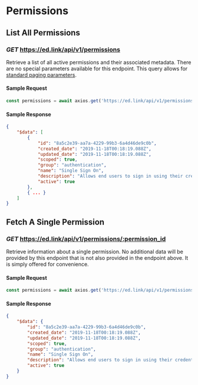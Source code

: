 # Permissions

## List All Permissions
### *GET* https://ed.link/api/v1/permissions

Retrieve a list of all active permissions and their associated metadata. There are no special parameters available for this endpoint. This query allows for [standard paging parameters](/docs/graph/paginated-requests).

#### Sample Request

```javascript
const permissions = await axios.get('https://ed.link/api/v1/permissions');
```

#### Sample Response

```json
{
    "$data": [
        {
            "id": "8a5c2e39-aa7a-4229-99b3-6a4d46de9c0b",
            "created_date": "2019-11-18T00:18:19.088Z",
            "updated_date": "2019-11-18T00:18:19.088Z",
            "scoped": true,
            "group": "authentication",
            "name": "Single Sign On",
            "description": "Allows end users to sign in using their credentials from the selected source.",
            "active": true
        },
        { ... }
    ]
}
```

## Fetch A Single Permission
### *GET* https://ed.link/api/v1/permissions/:permission_id

Retrieve information about a single permission. No additional data will be provided by this endpoint that is not also provided in the endpoint above. It is simply offered for convenience.

#### Sample Request

```javascript
const permissions = await axios.get('https://ed.link/api/v1/permissions/8a5c2e39-aa7a-4229-99b3-6a4d46de9c0b');
```

#### Sample Response

```json
{
    "$data": {
        "id": "8a5c2e39-aa7a-4229-99b3-6a4d46de9c0b",
        "created_date": "2019-11-18T00:18:19.088Z",
        "updated_date": "2019-11-18T00:18:19.088Z",
        "scoped": true,
        "group": "authentication",
        "name": "Single Sign On",
        "description": "Allows end users to sign in using their credentials from the selected source.",
        "active": true
    }
}
```